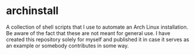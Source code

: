 # archinstall

A collection of shell scripts that I use to automate an Arch Linux
installation. Be aware of the fact that these are not meant for general use. I
have created this repository solely for myself and published it in case it
serves as an example or somebody contributes in some way.
